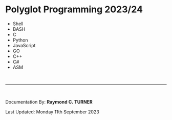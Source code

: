 # Polyglot Programming 2023/24

* Shell
* BASH
* C
* Python
* JavaScript
* GO
* C++
* C#
* ASM





</br>

---

</br>

Documentation By: **Raymond C. TURNER**

Last Updated: Monday 11th September 2023